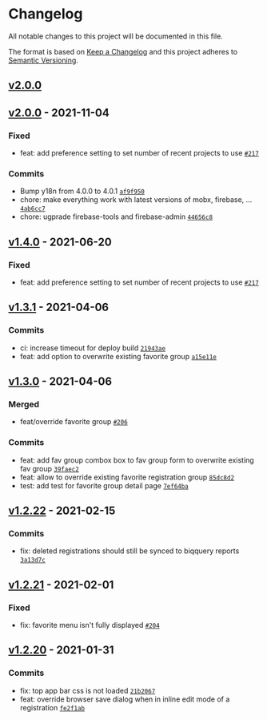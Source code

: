 # Changelog

All notable changes to this project will be documented in this file.

The format is based on [Keep a Changelog](https://keepachangelog.com/en/1.0.0/)
and this project adheres to [Semantic Versioning](https://semver.org/spec/v2.0.0.html).

## [v2.0.0](https://github.com/thdk/team-timesheets/compare/v2.0.0...v2.0.0)

## [v2.0.0](https://github.com/thdk/team-timesheets/compare/v1.4.0...v2.0.0) - 2021-11-04

### Fixed

- feat: add preference setting to set number of recent projects to use [`#217`](https://github.com/thdk/team-timesheets/issues/217)

### Commits

- Bump y18n from 4.0.0 to 4.0.1 [`af9f950`](https://github.com/thdk/team-timesheets/commit/af9f950d4386b46f837bb6be4a0b5752aa8b6323)
- chore: make everything work with latest versions of mobx, firebase, ... [`4ab6cc7`](https://github.com/thdk/team-timesheets/commit/4ab6cc71eb11378b6b18d9900f8a8ebcd1156944)
- chore: ugprade firebase-tools and firebase-admin [`44656c8`](https://github.com/thdk/team-timesheets/commit/44656c87e0a96b199482d502d4e0e1a3e58e982e)

## [v1.4.0](https://github.com/thdk/team-timesheets/compare/v1.3.1...v1.4.0) - 2021-06-20

### Fixed

- feat: add preference setting to set number of recent projects to use [`#217`](https://github.com/thdk/team-timesheets/issues/217)

## [v1.3.1](https://github.com/thdk/team-timesheets/compare/v1.3.0...v1.3.1) - 2021-04-06

### Commits

- ci: increase timeout for deploy build [`21943ae`](https://github.com/thdk/team-timesheets/commit/21943ae7b74d20d628cbce53d36de5072e77108b)
- feat: add option to overwrite existing favorite group [`a15e11e`](https://github.com/thdk/team-timesheets/commit/a15e11e6771fdb0dbd8a93b6c8f506b0b378ddca)

## [v1.3.0](https://github.com/thdk/team-timesheets/compare/v1.2.22...v1.3.0) - 2021-04-06

### Merged

- feat/override favorite group [`#206`](https://github.com/thdk/team-timesheets/pull/206)

### Commits

- feat: add fav group combox box to fav group form to overwrite existing fav group [`39faec2`](https://github.com/thdk/team-timesheets/commit/39faec20d1bcd541f5a0de16d21d5191acf6cf60)
- feat: allow to override existing favorite registration group [`85dc8d2`](https://github.com/thdk/team-timesheets/commit/85dc8d21fb231694f09b6afd92ceb0ce596941f3)
- test: add test for favorite group detail page [`7ef64ba`](https://github.com/thdk/team-timesheets/commit/7ef64ba696764a9a764cf89bbd230289bf20d186)

## [v1.2.22](https://github.com/thdk/team-timesheets/compare/v1.2.21...v1.2.22) - 2021-02-15

### Commits

- fix: deleted registrations should still be synced to biqquery reports [`3a13d7c`](https://github.com/thdk/team-timesheets/commit/3a13d7c26ea2f5e0e7e600baf78e381b0c8203e8)

## [v1.2.21](https://github.com/thdk/team-timesheets/compare/v1.2.20...v1.2.21) - 2021-02-01

### Fixed

- fix: favorite menu isn't fully displayed [`#204`](https://github.com/thdk/team-timesheets/issues/204)

## [v1.2.20](https://github.com/thdk/team-timesheets/compare/v1.2.19...v1.2.20) - 2021-01-31

### Commits

- fix: top app bar css is not loaded [`21b2067`](https://github.com/thdk/team-timesheets/commit/21b206741ccae1f2de5ce620bd65e3decdea2d00)
- feat: override browser save dialog when in inline edit mode of a registration [`fe2f1ab`](https://github.com/thdk/team-timesheets/commit/fe2f1abe219630008fde90b93adbf4ddfc4655ed)
